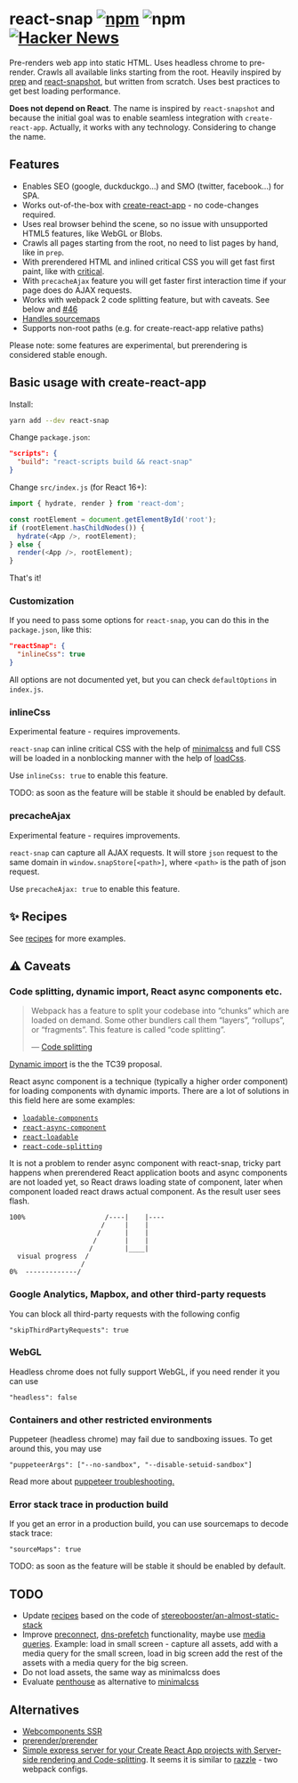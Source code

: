 # react-snap [![npm](https://img.shields.io/npm/v/react-snap.svg)](https://www.npmjs.com/package/react-snap) ![npm](https://img.shields.io/npm/dt/react-snap.svg) [![Hacker News](https://img.shields.io/badge/Hacker%20News-Y-orange.svg)](https://news.ycombinator.com/item?id=15553863)

Pre-renders web app into static HTML. Uses headless chrome to pre-render. Crawls all available links starting from the root. Heavily inspired by [prep](https://github.com/graphcool/prep) and [react-snapshot](https://github.com/geelen/react-snapshot), but written from scratch. Uses best practices to get best loading performance.

**Does not depend on React**. The name is inspired by `react-snapshot` and because the initial goal was to enable seamless integration with `create-react-app`. Actually, it works with any technology. Considering to change the name.

## Features

- Enables SEO (google, duckduckgo...) and SMO (twitter, facebook...) for SPA.
- Works out-of-the-box with [create-react-app](https://github.com/facebookincubator/create-react-app) - no code-changes required.
- Uses real browser behind the scene, so no issue with unsupported HTML5 features, like WebGL or Blobs.
- Crawls all pages starting from the root, no need to list pages by hand, like in `prep`.
- With prerendered HTML and inlined critical CSS you will get fast first paint, like with [critical](https://github.com/addyosmani/critical).
- With `precacheAjax` feature you will get faster first interaction time if your page does do AJAX requests.
- Works with webpack 2 code splitting feature, but with caveats. See below and [#46](https://github.com/stereobooster/react-snap/issues/46)
- [Handles sourcemaps](https://github.com/stereobooster/react-snap/issues/4)
- Supports non-root paths (e.g. for create-react-app relative paths)

Please note: some features are experimental, but prerendering is considered stable enough.

## Basic usage with create-react-app

Install:

```sh
yarn add --dev react-snap
```

Change `package.json`:

```json
"scripts": {
  "build": "react-scripts build && react-snap"
}
```

Change `src/index.js` (for React 16+):

```js
import { hydrate, render } from 'react-dom';

const rootElement = document.getElementById('root');
if (rootElement.hasChildNodes()) {
  hydrate(<App />, rootElement);
} else {
  render(<App />, rootElement);
}
```

That's it!

### Customization

If you need to pass some options for `react-snap`, you can do this in the `package.json`, like this:

```json
"reactSnap": {
  "inlineCss": true
}
```

All options are not documented yet, but you can check `defaultOptions` in `index.js`.

### inlineCss

Experimental feature - requires improvements.

`react-snap` can inline critical CSS with the help of [minimalcss](https://github.com/peterbe/minimalcss) and full CSS will be loaded in a nonblocking manner with the help of [loadCss](https://www.npmjs.com/package/fg-loadcss).

Use `inlineCss: true` to enable this feature.

TODO: as soon as the feature will be stable it should be enabled by default.

### precacheAjax

Experimental feature - requires improvements.

`react-snap` can capture all AJAX requests. It will store `json` request to the same domain in `window.snapStore[<path>]`, where `<path>` is the path of json request.

Use `precacheAjax: true` to enable this feature.

## ✨ Recipes

See [recipes](Recipes.md) for more examples.

## ⚠️ Caveats

### Code splitting, dynamic import, React async components etc.

> Webpack has a feature to split your codebase into “chunks” which are loaded on demand. Some other bundlers call them “layers”, “rollups”, or “fragments”. This feature is called “code splitting”.
>
> — [Code splitting](https://webpack.github.io/docs/code-splitting.html)

[Dynamic import](https://github.com/tc39/proposal-dynamic-import) is the the TC39 proposal.

React async component is a technique (typically a higher order component) for loading components with dynamic imports. There are a lot of solutions in this field here are some examples:

- [`loadable-components`](https://github.com/smooth-code/loadable-components)
- [`react-async-component`](https://github.com/ctrlplusb/react-async-component)
- [`react-loadable`](https://github.com/thejameskyle/react-loadable)
- [`react-code-splitting`](https://github.com/didierfranc/react-code-splitting)

It is not a problem to render async component with react-snap, tricky part happens when prerendered React application boots and async components are not loaded yet, so React draws loading state of component, later when component loaded react draws actual component. As the result user sees flash.

```
100%                    /----|    |----
                       /     |    |
                      /      |    |
                     /       |    |
                    /        |____|
  visual progress  /
                  /
0%  -------------/
```

### Google Analytics, Mapbox, and other third-party requests

You can block all third-party requests with the following config

```
"skipThirdPartyRequests": true
```

### WebGL

Headless chrome does not fully support WebGL, if you need render it you can use

```
"headless": false
```

### Containers and other restricted environments

Puppeteer (headless chrome) may fail due to sandboxing issues. To get around this,
you may use

```
"puppeteerArgs": ["--no-sandbox", "--disable-setuid-sandbox"]
```

Read more about [puppeteer troubleshooting.](https://github.com/GoogleChrome/puppeteer/blob/master/docs/troubleshooting.md)

### Error stack trace in production build

If you get an error in a production build, you can use sourcemaps to decode stack trace:

```
"sourceMaps": true
```

TODO: as soon as the feature will be stable it should be enabled by default.

## TODO

- Update [recipes](Recipes.md) based on the code of [stereobooster/an-almost-static-stack](https://github.com/stereobooster/an-almost-static-stack)
- Improve [preconnect](http://caniuse.com/#feat=link-rel-preconnect), [dns-prefetch](http://caniuse.com/#feat=link-rel-dns-prefetch) functionality, maybe use [media queries](https://developer.mozilla.org/en-US/docs/Web/HTML/Preloading_content). Example: load in small screen - capture all assets, add with a media query for the small screen, load in big screen add the rest of the assets with a media query for the big screen.
- Do not load assets, the same way as minimalcss does
- Evaluate [penthouse](https://github.com/pocketjoso/penthouse) as alternative to [minimalcss](https://github.com/peterbe/minimalcss)

## Alternatives

- [Webcomponents SSR](https://youtu.be/yT-EsESAmgA)
- [prerender/prerender](https://github.com/prerender/prerender)
- [Simple express server for your Create React App projects with Server-side rendering and Code-splitting](https://github.com/antonybudianto/cra-universal). It seems it is similar to [razzle](https://github.com/jaredpalmer/razzle) - two webpack configs.
